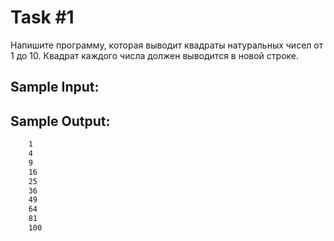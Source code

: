 # Task #1

Напишите программу, которая выводит квадраты натуральных чисел от 1 до 10. Квадрат каждого числа должен выводится в новой строке.


## Sample Input:

## Sample Output:

```bash
    1
    4
    9
    16
    25
    36
    49
    64
    81
    100
```